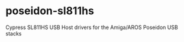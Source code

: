 poseidon-sl811hs
================

Cypress SL811HS USB Host drivers for the Amiga/AROS Poseidon USB stacks
